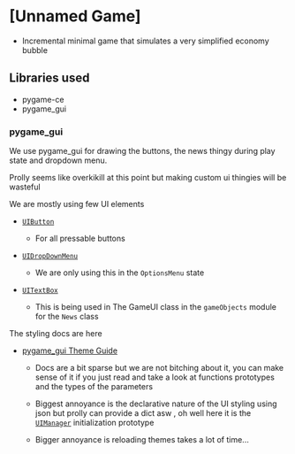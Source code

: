 # [Unnamed Game]

- Incremental minimal game that simulates a very simplified economy bubble


## Libraries used
- pygame-ce
- pygame_gui


### pygame_gui
We use pygame_gui for drawing the buttons, the news thingy during play state and dropdown menu.

Prolly seems like overkikill at this point but making custom ui thingies will be wasteful

We are mostly using few UI elements

- [`UIButton`](https://pygame-gui.readthedocs.io/en/latest/pygame_gui.elements.html#module-pygame_gui.elements.ui_button)
    - For all pressable buttons

- [`UIDropDownMenu`](https://pygame-gui.readthedocs.io/en/latest/pygame_gui.elements.html#module-pygame_gui.elements.ui_drop_down_menu)
    - We are only using this in the `OptionsMenu` state
- [`UITextBox`](https://pygame-gui.readthedocs.io/en/latest/pygame_gui.elements.html#module-pygame_gui.elements.ui_text_box)
    - This is being used in The GameUI class in the `gameObjects` module for the `News` class

The styling docs are here
- [pygame_gui Theme Guide](https://pygame-gui.readthedocs.io/en/latest/theme_guide.html)
    - Docs are a bit sparse but we are not bitching about it, you can make sense of it if you just read and take a look at functions prototypes and the types of the parameters

    - Biggest annoyance is the declarative nature of the UI styling using json but prolly can provide a dict asw , oh well here it is the [`UIManager`](https://pygame-gui.readthedocs.io/en/latest/theme_guide.html) initialization prototype

    - Bigger annoyance is reloading themes takes a  lot of time...
